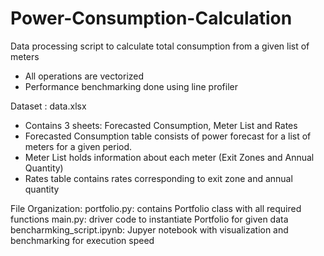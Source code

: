 # Power-Consumption-Calculation

Data processing script to calculate total consumption from a given list of meters

- All operations are vectorized
- Performance benchmarking done using line profiler

Dataset : data.xlsx

- Contains 3 sheets: Forecasted Consumption, Meter List and Rates
- Forecasted Consumption table consists of power forecast for a list of meters for a given period.
- Meter List holds information about each meter (Exit Zones and Annual Quantity)
- Rates table contains rates corresponding to exit zone and annual quantity


File Organization:
portfolio.py: contains Portfolio class with all required functions
main.py: driver code to instantiate Portfolio for given data
bencharmking_script.ipynb: Jupyer notebook with visualization and benchmarking for execution speed

